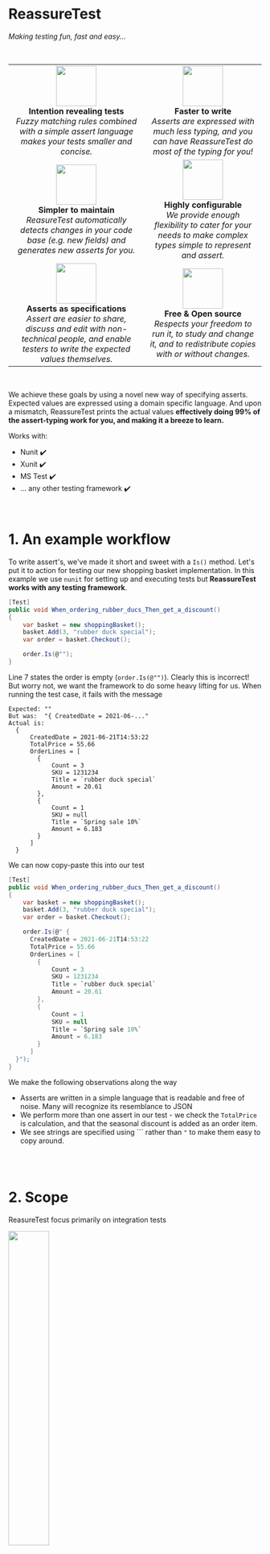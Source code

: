﻿# ReassureTest
*Making testing fun, fast and easy...*

<br>

<table>
    <tr>
        <td align="center" valign="center">
            <img src="docs/2849813_multimedia_eyeglasses_glasses_spectacles_icon.svg" width="80">
            <br><b>Intention revealing tests</b>
            <br><i>Fuzzy matching rules combined with a simple assert language makes your tests smaller and concise.</i></td>
        <td align="center" valign="center">
            <img src="docs/pen.svg" width="80">
            <br><b>Faster to write</b>
            <br><i>Asserts are expressed with much less typing, and you can have ReassureTest do most of the typing for you!</i></td>
    </tr>
    <tr>
        <td align="center" valign="center">
            <img src="docs/pulse.svg" width="80"> 
            <br><b>Simpler to maintain</b>
            <br><i>ReasureTest automatically detects changes in your code base (e.g. new fields) and generates new asserts for you.</i></td>
        <td align="center" valign="center">
            <img src="docs/2849830_multimedia_options_setting_settings_gear_icon.svg" width="80"> 
            <br><b>Highly configurable</b>
            <br><i>We provide enough flexibility to cater for your needs to make complex types simple to represent and assert.</i></td>
    </tr>
    <tr>
        <td align="center" valign="center">
            <img src="docs/16071409381537184100-128.png" width="80">
            <br><b>Asserts as specifications</b>
            <br><i>Assert are easier to share, discuss and edit with non-technical people, and enable testers to write the expected values themselves.</i></td>
        <td align="center" valign="center">
            <img src="docs/10863499491535956127-128.png" width="80"> 
            <br><b>Free & Open source</b>
            <br><i>Respects your freedom to run it, to study and change it, and to redistribute copies with or without changes.</i></td>
    </tr>
</table>

<br>

We achieve these goals by using a novel new way of specifying asserts. Expected values are expressed using a domain specific language. And upon a mismatch, ReassureTest prints the actual values **effectively doing 99% of the assert-typing work for you, and making it a breeze to learn.** 


Works with:

* Nunit ✔️ 
* Xunit ✔️
* MS Test ✔️
* ... any other testing framework ✔️



<br/>

# 1. An example workflow

To write assert's, we've made it short and sweet with a `Is()` method. Let's put it to action for testing our new shopping basket implementation. 
In this example we use `nunit` for setting up and executing tests but **ReassureTest works with any testing framework**.

```csharp
[Test]
public void When_ordering_rubber_ducs_Then_get_a_discount()
{
    var basket = new shoppingBasket();
    basket.Add(3, "rubber duck special");
    var order = basket.Checkout();

    order.Is(@"");
}
```

Line 7 states the order is empty (`order.Is(@"")`). Clearly this is incorrect! But worry not, we want the framework to do some heavy lifting for us. When running the test case, it fails with the message

```
Expected: ""
But was:  "{ CreatedDate = 2021-06-..."
Actual is:
  {
      CreatedDate = 2021-06-21T14:53:22
      TotalPrice = 55.66
      OrderLines = [
        {
            Count = 3
            SKU = 1231234
            Title = `rubber duck special`
            Amount = 20.61
        },
        {
            Count = 1
            SKU = null
            Title = `Spring sale 10%`
            Amount = 6.183
        } 
      ] 
  }
```

We can now copy-paste this into our test

```csharp
[Test]
public void When_ordering_rubber_ducs_Then_get_a_discount()
{
    var basket = new shoppingBasket();
    basket.Add(3, "rubber duck special");
    var order = basket.Checkout();

    order.Is(@" {
      CreatedDate = 2021-06-21T14:53:22
      TotalPrice = 55.66
      OrderLines = [
        {
            Count = 3
            SKU = 1231234
            Title = `rubber duck special`
            Amount = 20.61
        },
        {
            Count = 1
            SKU = null
            Title = `Spring sale 10%`
            Amount = 6.183
        } 
      ] 
  }");
}
```

We make the following observations along the way

  * Asserts are written in a simple language that is readable and free of noise. Many will recognize its resemblance to JSON
  * We perform more than one assert in our test - we check the `TotalPrice` is calculation, and that the seasonal discount is added as an order item.
  * We see strings are specified using ``` rather than `"` to make them easy to copy around.



<br/>
<br/>

# 2. Scope

ReasureTest focus primarily on integration tests 

<img src="docs/devopsgroup_testing_pyramids_ideal_001.svg" width="40%">

A lot of litterature on why this may be beneficial to you can be found here

* "Why Most Unit Testing is Waste" by James O Coplien https://rbcs-us.com/documents/Why-Most-Unit-Testing-is-Waste.pdf 
* "Unit Testing is Overrated" by Alexey Golub  https://tyrrrz.me/blog/unit-testing-is-overrated



<br/>
<br/>

# 3. Making asserts robust with fuzzy matching 

  * We assert that the rubber duck's `SKU` is a non-null value using `*`.
  * We use `*` as a wild card in string matching
  * We use `near now` to leniently assert the order is created within the last few seconds




```csharp
public void When_checking_out_product_Then_get_discount()
{
    var basket = new shoppingBasket();
    basket.Add(3, "rubber duck special");
    var order = basket.Checkout();

    order.Is(@"
    {
        CreatedDate = now 
        TotalPrice = 55.66
        OrderLines = [
          {
              Count = 3
              SKU = *
              Title = `rubber duck *`
              Amount = 20.61
          },
          {
              Count = 1
              SKU = null
              Title = `Spring sale 10%`
              Amount = 6.183
          } 
        ] 
    }");
}
```


<br/>
<br/>

# 4. Fuzzy matching rules

At times it is convenient to assert values leniently rather than strictly. It enables us to write asserts that are "good enough" to be valuable but without requiring complete control over all dependences.

### Values
* `?`: `null` or any value
* `*`: any non-null value


### array
* ``**``: zero or more elements
* `*`: any element


### dates
* `today`: Today's date'
* `now`: DateTime now


### string
* `*`: zero or more characters



<br/>
<br/>

# 5. Advanced topics

### Custom type handling

### fine tuning 
